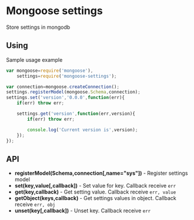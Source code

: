 # Mongoose settings

Store settings in mongodb

## Using

Sample usage example

```js
var mongoose=require('mongoose'),
	settings=require('mongoose-settings');

var connection=mongoose.createConnection();
settings.registerModel(mongoose.Schema,connection);
settings.set('version','0.0.0',function(err){
	if(err) throw err;

	settings.get('version',function(err,version){
		if(err) throw err;

		console.log('Current version is',version);
	});
});
```

## API

- **registerModel(Schema,connection[,name="sys"])** - Register settings model
- **set(key,value[,callback])** - Set value for key. Callback receive `err`
- **get(key,callback)** - Get setting value. Callback receive `err, value`
- **getObject(keys,callback)** - Get settings values in object. Callback receive `err, obj`
- **unset(key[,callback])** - Unset key. Callback receive `err`
